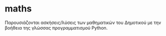 # maths

Παρουσιάζονται ασκήσεις/λύσεις των μαθηματικών του Δημοτικού με την βοήθεια της γλώσσας προγραμματισμού Python.
